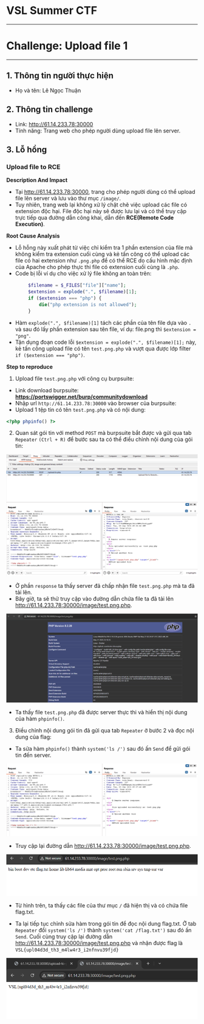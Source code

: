 # VSL Summer CTF
---
# Challenge: Upload file 1
---
## 1. Thông tin người thực hiện
- Họ và tên: Lê Ngọc Thuận

## 2. Thông tin challenge
- Link: http://61.14.233.78:30000
- Tính năng: Trang web cho phép người dùng upload file lên server.

## 3. Lỗ hổng
### Upload file to RCE

**Description And Impact**
- Tại http://61.14.233.78:30000, trang cho phép người dùng có thể upload file lên server và lưu vào thư mục `/image/`.
- Tuy nhiên, trang web lại không xử lý chặt chẽ việc upload các file có extension độc hại. File độc hại này sẽ được lưu lại và có thể truy cập trực tiếp qua đường dẫn công khai, dẫn đến **RCE(Remote Code Execution)**.

**Root Cause Analysis**
- Lỗ hỗng này xuất phát từ việc chỉ kiểm tra 1 phần extension của file mà không kiểm tra extension cuối cùng và kẻ tấn công có thể upload các file có hai extension như `.png.php` để có thể RCE do cấu hình mặc định của Apache cho phép thực thi file có extension cuối cùng là `.php`.
- Code bị lỗi ví dụ cho việc xử lý file không an toàn trên:
```php
        $filename = $_FILES["file"]["name"];
        $extension = explode(".", $filename)[1];
        if ($extension === "php") {
            die("php extension is not allowed");
        }
```
- Hàm `explode(".", $filename)[1]` tách các phần của tên file dựa vào `.` và sau đó lấy phần extension sau tên file, ví dụ: file.png thì `$extension = "png"`.
- Tận dụng đoạn code lỗi `$extension = explode(".", $filename)[1];` này, kẻ tấn công upload file có tên `test.png.php` và vượt qua được lớp filter `if ($extension === "php")`.

**Step to reproduce**
1. Upload file `test.png.php` với công cụ burpsuite:
- Link download burpsuite: **https://portswigger.net/burp/communitydownload**
- Nhập url `http://61.14.233.78:30000` vào browser của burpsuite:
- Upload 1 tệp tin có tên `test.png.php` và có nội dung:
```php
<?php phpinfo() ?>
```
2. Quan sát gói tin với method `POST` mà burpsuite bắt được và gửi qua tab 	`Repeater` `(Ctrl + R)` để bước sau ta có thể điều chỉnh nội dung của gói tin:

![img1](./images/1.png)

- Ở phần `response` ta thấy server đã chấp nhận file `test.png.php` mà ta đã tải lên.
- Bây giờ, ta sẽ thử truy cập vào đường dẫn chứa file ta đã tải lên http://61.14.233.78:30000/image/test.png.php.

![img2](./images/2.png)

- Ta thấy file `test.png.php` đã được server thực thi và hiển thị nội dung của 
hàm `phpinfo()`.

3. Điều chỉnh nội dung gói tin đã gửi qua tab `Repeater` ở bước 2 và đọc nội dung của flag:
- Ta sửa hàm `phpinfo()` thành `system('ls /')` sau đó ấn `Send` để gửi gói tin đến server.

![img3](./images/3.png)

- Truy cập lại đường dẫn http://61.14.233.78:30000/image/test.png.php.

![img4](./images/4.png)

- Từ hình trên, ta thấy các file của thư mục `/` đã hiện thị và có chứa file flag.txt.

- Ta lại tiếp tục chỉnh sửa hàm trong gói tin để đọc nội dung flag.txt. Ở tab `Repeater` đổi `system('ls /')` thành `system('cat /flag.txt')` sau đó ấn `Send`. Cuối cùng truy cập lại đường dẫn http://61.14.233.78:30000/image/test.png.php và nhận được flag là `VSL{upl04d3d_th3_m4lw4r3_i2nfnvu39fjd}` 

![img5](./images/5.png)









